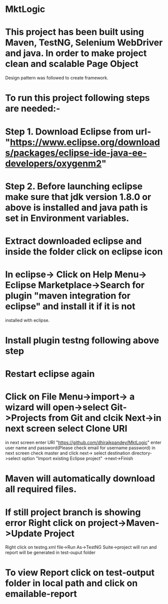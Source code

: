 # MktLogic
# This project has been built using Maven, TestNG, Selenium WebDriver and java. In order to make project clean and scalable Page Object 
  Design pattern was followed to create framework.
# To run this project following steps are needed:-
# Step 1. Download Eclipse from url-"https://www.eclipse.org/downloads/packages/eclipse-ide-java-ee-developers/oxygenm2"
# Step 2. Before launching eclipse make sure that jdk version 1.8.0 or above is installed and java path is set in Environment variables.
# Extract downloaded eclipse and inside the folder click on eclipse icon
# In eclipse-> Click on Help Menu-> Eclipse Marketplace->Search for plugin "maven integration for eclipse" and install it if it is not 
 installed with eclipse.
# Install plugin testng following above step
# Restart eclipse again 
# Click on File Menu->import-> a wizard will open->select Git->Projects from Git  and clcik Next->in next screen select Clone URI
 in next screen enter URI "https://github.com/dhirajkpandey/MktLogic" enter user name and password(Please check email for username password)
 in next screen check master and click next-> select destination directory->select option "Import existing Eclipse project" ->next->Finish
# Maven will automatically download all required files.
# If still project branch is showing error Right click on project->Maven->Update Project
Right click on testng.xml file->Run As->TestNG Suite->project will run and report will be generated in test-ouput folder
# To view Report click on test-output folder in local path and click on emailable-report
 
